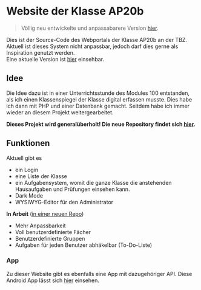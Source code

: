 # Website der Klasse AP20b

> Völlig neu entwickelte und anpassabarere Version [hier](https://github.com/Lezurex/openclass).

Dies ist der Source-Code des Webportals der Klasse AP20b an der TBZ.<br>
Aktuell ist dieses System nicht anpassbar, jedoch darf dies gerne als Inspiration genutzt werden.<br>
Eine aktuelle Version ist [hier](https://ap20b.lezurex.com/) einsehbar.

## Idee
Die Idee dazu ist in einer Unterrichtsstunde des Modules 100 entstanden, als ich einen Klassenspiegel der Klasse 
digital erfassen musste. Dies habe ich dann mit PHP und einer Datenbank gemacht. Seitdem habe ich immer wieder an 
diesem Projekt weitergearbeitet.

**Dieses Projekt wird generalüberholt! Die neue Repository findet sich [hier](https://github.com/Lezurex/openclass).**

## Funktionen
Aktuell gibt es
- ein Login
- eine Liste der Klasse
- ein Aufgabensystem, womit die ganze Klasse die anstehenden Hausaufgaben und Prüfungen einsehen kann.
- Dark Mode
- WYSIWYG-Editor für den Administrator

**In Arbeit** ([in einer neuen Repo](https://github.com/Lezurex/openclass))
- Mehr Anpassbarkeit
- Voll benutzerdefinierte Fächer
- Benutzerdefinierte Gruppen
- Aufgaben für jeden Benutzer abhäkelbar (To-Do-Liste)

### App
Zu dieser Website gibt es ebenfalls eine App mit dazugehöriger API. Diese Android App lässt sich [hier](https://github.com/Lezurex/Klassenportal-Android) einsehen.
